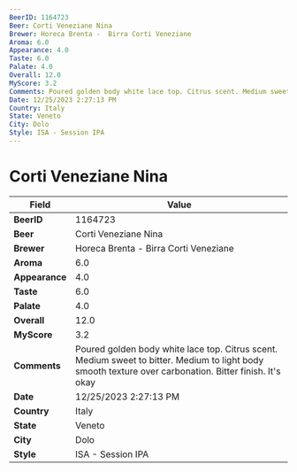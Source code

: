 ```yaml
---
BeerID: 1164723
Beer: Corti Veneziane Nina
Brewer: Horeca Brenta -  Birra Corti Veneziane
Aroma: 6.0
Appearance: 4.0
Taste: 6.0
Palate: 4.0
Overall: 12.0
MyScore: 3.2
Comments: Poured golden body white lace top. Citrus scent. Medium sweet to bitter. Medium to light body smooth texture over carbonation. Bitter finish. It's okay
Date: 12/25/2023 2:27:13 PM
Country: Italy
State: Veneto
City: Dolo
Style: ISA - Session IPA
---
```


# Corti Veneziane Nina

| Field         | Value |
|---------------|-------|
| **BeerID** | 1164723 |
| **Beer** | Corti Veneziane Nina |
| **Brewer** | Horeca Brenta -  Birra Corti Veneziane |
| **Aroma** | 6.0 |
| **Appearance** | 4.0 |
| **Taste** | 6.0 |
| **Palate** | 4.0 |
| **Overall** | 12.0 |
| **MyScore** | 3.2 |
| **Comments** | Poured golden body white lace top. Citrus scent. Medium sweet to bitter. Medium to light body smooth texture over carbonation. Bitter finish. It's okay  |
| **Date** | 12/25/2023 2:27:13 PM |
| **Country** | Italy |
| **State** | Veneto |
| **City** | Dolo |
| **Style** | ISA - Session IPA |
